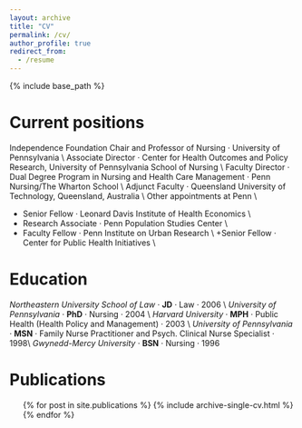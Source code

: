 ```yaml
---
layout: archive
title: "CV"
permalink: /cv/
author_profile: true
redirect_from:
  - /resume
---
```


{% include base_path %}

Current positions
======
Independence Foundation Chair and Professor of Nursing · University of Pennsylvania \\
Associate Director · Center for Health Outcomes and Policy Research, University of Pennsylvania School of Nursing \\
Faculty Director · Dual Degree Program in Nursing and Health Care Management · Penn Nursing/The Wharton School \\
Adjunct Faculty · Queensland University of Technology, Queensland, Australia \\
Other appointments at Penn \\
+ Senior Fellow · Leonard Davis Institute of Health Economics \\
+ Research Associate · Penn Population Studies Center \\
+ Faculty Fellow · Penn Institute on Urban Research \\
+Senior Fellow · Center for Public Health Initiatives \\

Education
======
*Northeastern University School of Law* · **JD** · Law · 2006 \\
*University of Pennsylvania* · **PhD** · Nursing · 2004 \\
*Harvard University* · **MPH** · Public Health (Health Policy and Management) · 2003 \\
*University of Pennsylvania* · **MSN** · Family Nurse Practitioner and Psych. Clinical Nurse Specialist · 1998\\
*Gwynedd-Mercy University* · **BSN** · Nursing · 1996 

Publications
======
  <ul>{% for post in site.publications %}
    {% include archive-single-cv.html %}
  {% endfor %}</ul>
  
